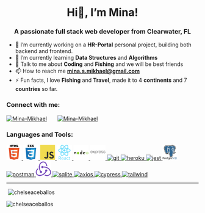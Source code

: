 <h1 align="center">Hi👋, I’m Mina!</h1>
<h3 align="center">A passionate full stack web developer from Clearwater, FL</h3>


- 🔭 I’m currently working on a **HR-Portal** personal project, building both backend and frontend. 
- 🌱 I’m currently learning **Data Structures** and **Algorithms** 
- 💞️ Talk to me about **Coding** and **Fishing** and we will be best friends 
- 📫 How to reach me **mina.s.mikhael@gmail.com** 
- ⚡ Fun facts, I love **Fishing** and **Travel**, made it to 4 **continents** and 7 **countries** so far.

<h3 align="left">Connect with me:</h3>
<a href="https://linkedin.com/in/mina-s-mikhael" target="blank"
  ><img
    align="center"
    src="https://raw.githubusercontent.com/rahuldkjain/github-profile-readme-generator/master/src/images/icons/Social/linked-in-alt.svg"
    alt="Mina-Mikhael"
    height="45"
    width="45"
/></a>
&nbsp; &nbsp; &nbsp;
<a href="mailto:mina.s.mikhael@gmail.com" target="blank"
  ><img
    align="center"
    src="https://www.vectorlogo.zone/logos/gmail/gmail-icon.svg"
    alt="Mina-Mikhael"
    height="50"
    width="60"
/></a>


<h3 align="left">Languages and Tools:</h3>
<p align="left">
  <a href="https://www.w3.org/html/" target="_blank">
    <img
      src="https://raw.githubusercontent.com/devicons/devicon/master/icons/html5/html5-original-wordmark.svg"
      alt="html5"
      width="40"
      height="40"
    />
  </a>
  <a href="https://www.w3schools.com/css/" target="_blank">
    <img
      src="https://raw.githubusercontent.com/devicons/devicon/master/icons/css3/css3-original-wordmark.svg"
      alt="css3"
      width="40"
      height="40"
    />
  </a>
  <a href="https://developer.mozilla.org/en-US/docs/Web/JavaScript" target="_blank">
    <img
      src="https://raw.githubusercontent.com/devicons/devicon/master/icons/javascript/javascript-original.svg"
      alt="javascript"
      width="40"
      height="40"
    />
  </a>
  <a href="https://reactjs.org/" target="_blank">
    <img
      src="https://raw.githubusercontent.com/devicons/devicon/master/icons/react/react-original-wordmark.svg"
      alt="react"
      width="40"
      height="40"
    />
  </a>
  <a href="https://nodejs.org" target="_blank">
    <img
      src="https://raw.githubusercontent.com/devicons/devicon/master/icons/nodejs/nodejs-original-wordmark.svg"
      alt="nodejs"
      width="40"
      height="40"
    />
  </a>
  <a href="https://expressjs.com" target="_blank">
    <img
      src="https://raw.githubusercontent.com/devicons/devicon/master/icons/express/express-original-wordmark.svg"
      alt="express"
      width="40"
      height="40"
    />
  </a>

  <a href="https://git-scm.com/" target="_blank">
    <img
      src="https://www.vectorlogo.zone/logos/git-scm/git-scm-icon.svg"
      alt="git"
      width="40"
      height="40"
    />
  </a>
  <a href="https://heroku.com" target="_blank">
    <img
      src="https://www.vectorlogo.zone/logos/heroku/heroku-icon.svg"
      alt="heroku"
      width="40"
      height="40"
    />
  </a>

  <a href="https://jestjs.io" target="_blank">
    <img
      src="https://www.vectorlogo.zone/logos/jestjsio/jestjsio-icon.svg"
      alt="jest"
      width="40"
      height="40"
    />
  </a>

  <a href="https://www.postgresql.org" target="_blank">
    <img
      src="https://raw.githubusercontent.com/devicons/devicon/master/icons/postgresql/postgresql-original-wordmark.svg"
      alt="postgresql"
      width="40"
      height="40"
    />
  </a>
  <a href="https://postman.com" target="_blank">
    <img
      src="https://www.vectorlogo.zone/logos/getpostman/getpostman-icon.svg"
      alt="postman"
      width="40"
      height="40"
    />
  </a>

  <a href="https://redux.js.org" target="_blank">
    <img
      src="https://raw.githubusercontent.com/devicons/devicon/master/icons/redux/redux-original.svg"
      alt="redux"
      width="40"
      height="40"
    />
  </a>
  <a href="https://www.sqlite.org/" target="_blank">
    <img
      src="https://www.vectorlogo.zone/logos/sqlite/sqlite-icon.svg"
      alt="sqlite"
      width="40"
      height="40"
    />
  </a>
  <a href="https://www.npmjs.com/package/axios" target="_blank">
    <img
      src="https://www.vectorlogo.zone/logos/axios/axios-icon.svg"
      alt="axios"
      width="40"
      height="40"
    />
  </a>
  <a href="https://www.cypress.io" target="_blank">
    <img
      src="https://raw.githubusercontent.com/simple-icons/simple-icons/6e46ec1fc23b60c8fd0d2f2ff46db82e16dbd75f/icons/cypress.svg"
      alt="cypress"
      width="40"
      height="40"
    />
  </a>
  <a href="https://tailwindcss.com/" target="_blank">
    <img
      src="https://www.vectorlogo.zone/logos/tailwindcss/tailwindcss-icon.svg"
      alt="tailwind"
      width="40"
      height="40"
    />
  </a>
</p>

<hr/>
<p style="display: block">
  &nbsp;<img
    align="center"
    src="https://github-readme-stats.vercel.app/api?username=mina-mikhael&show_icons=true&locale=en"
    alt="chelseaceballos"
  />
</p>
<p>
  <img
    align="left"
    src="https://github-readme-stats.vercel.app/api/top-langs?username=mina-mikhael&show_icons=true&locale=en&layout=compact"
    alt="chelseaceballos"
  />
</p>

